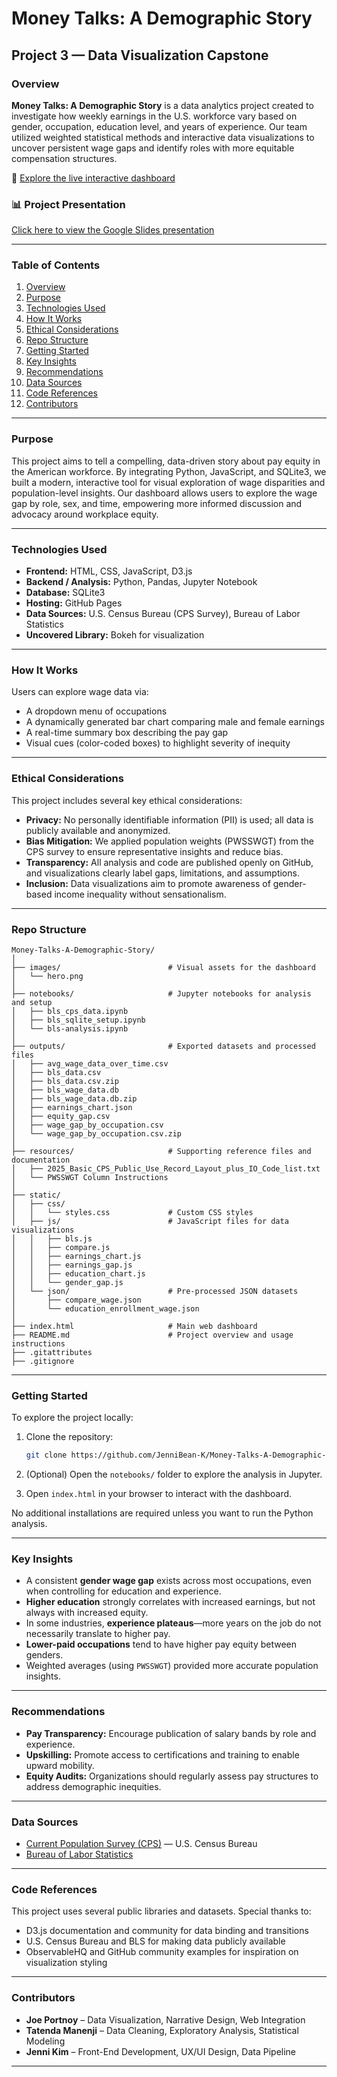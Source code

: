 # Money Talks: A Demographic Story

## Project 3 — Data Visualization Capstone

### Overview

**Money Talks: A Demographic Story** is a data analytics project created to investigate how weekly earnings in the U.S. workforce vary based on gender, occupation, education level, and years of experience. Our team utilized weighted statistical methods and interactive data visualizations to uncover persistent wage gaps and identify roles with more equitable compensation structures.
  
🔗 [Explore the live interactive dashboard](https://incomparable-semolina-1febd4.netlify.app)
### 📊 Project Presentation

   [Click here to view the Google Slides presentation](https://docs.google.com/presentation/d/1K1UFU5ODPQysXAYCYaNPm1TfW2k4wQ68/edit?usp=sharing&ouid=100258271677741519394&rtpof=true&sd=true)


---

### Table of Contents

1. [Overview](#overview)
2. [Purpose](#purpose)
3. [Technologies Used](#technologies-used)
4. [How It Works](#how-it-works)
5. [Ethical Considerations](#ethical-considerations)
6. [Repo Structure](#repo-structure)
7. [Getting Started](#getting-started)
8. [Key Insights](#key-insights)
9. [Recommendations](#recommendations)
10. [Data Sources](#data-sources)
11. [Code References](#code-references)
12. [Contributors](#contributors)

---

### Purpose

This project aims to tell a compelling, data-driven story about pay equity in the American workforce. By integrating Python, JavaScript, and SQLite3, we built a modern, interactive tool for visual exploration of wage disparities and population-level insights. Our dashboard allows users to explore the wage gap by role, sex, and time, empowering more informed discussion and advocacy around workplace equity.

---

### Technologies Used

- **Frontend:** HTML, CSS, JavaScript, D3.js
- **Backend / Analysis:** Python, Pandas, Jupyter Notebook
- **Database:** SQLite3
- **Hosting:** GitHub Pages
- **Data Sources:** U.S. Census Bureau (CPS Survey), Bureau of Labor Statistics
- **Uncovered Library:** Bokeh for visualization

---

### How It Works

Users can explore wage data via:
- A dropdown menu of occupations
- A dynamically generated bar chart comparing male and female earnings
- A real-time summary box describing the pay gap
- Visual cues (color-coded boxes) to highlight severity of inequity

---

### Ethical Considerations

This project includes several key ethical considerations:
- **Privacy:** No personally identifiable information (PII) is used; all data is publicly available and anonymized.
- **Bias Mitigation:** We applied population weights (PWSSWGT) from the CPS survey to ensure representative insights and reduce bias.
- **Transparency:** All analysis and code are published openly on GitHub, and visualizations clearly label gaps, limitations, and assumptions.
- **Inclusion:** Data visualizations aim to promote awareness of gender-based income inequality without sensationalism.

---

### Repo Structure

```
Money-Talks-A-Demographic-Story/
│
├── images/                        # Visual assets for the dashboard
│   └── hero.png
│
├── notebooks/                     # Jupyter notebooks for analysis and setup
│   ├── bls_cps_data.ipynb
│   ├── bls_sqlite_setup.ipynb
│   └── bls-analysis.ipynb
│
├── outputs/                       # Exported datasets and processed files
│   ├── avg_wage_data_over_time.csv
│   ├── bls_data.csv
│   ├── bls_data.csv.zip
│   ├── bls_wage_data.db
│   ├── bls_wage_data.db.zip
│   ├── earnings_chart.json
│   ├── equity_gap.csv
│   ├── wage_gap_by_occupation.csv
│   └── wage_gap_by_occupation.csv.zip
│
├── resources/                     # Supporting reference files and documentation
│   ├── 2025_Basic_CPS_Public_Use_Record_Layout_plus_IO_Code_list.txt
│   └── PWSSWGT Column Instructions
│
├── static/
│   ├── css/
│   │   └── styles.css             # Custom CSS styles
│   ├── js/                        # JavaScript files for data visualizations
│   │   ├── bls.js
│   │   ├── compare.js
│   │   ├── earnings_chart.js
│   │   ├── earnings_gap.js
│   │   ├── education_chart.js
│   │   └── gender_gap.js
│   └── json/                      # Pre-processed JSON datasets
│       ├── compare_wage.json
│       └── education_enrollment_wage.json
│
├── index.html                     # Main web dashboard
├── README.md                      # Project overview and usage instructions
├── .gitattributes
├── .gitignore
```

---

### Getting Started

To explore the project locally:

1. Clone the repository:
   ```bash
   git clone https://github.com/JenniBean-K/Money-Talks-A-Demographic-Story.git
   ```

2. (Optional) Open the `notebooks/` folder to explore the analysis in Jupyter.

3. Open `index.html` in your browser to interact with the dashboard.

No additional installations are required unless you want to run the Python analysis.

---

### Key Insights

- A consistent **gender wage gap** exists across most occupations, even when controlling for education and experience.
- **Higher education** strongly correlates with increased earnings, but not always with increased equity.
- In some industries, **experience plateaus**—more years on the job do not necessarily translate to higher pay.
- **Lower-paid occupations** tend to have higher pay equity between genders.
- Weighted averages (using `PWSSWGT`) provided more accurate population insights.

---

### Recommendations

- **Pay Transparency:** Encourage publication of salary bands by role and experience.
- **Upskilling:** Promote access to certifications and training to enable upward mobility.
- **Equity Audits:** Organizations should regularly assess pay structures to address demographic inequities.

---

### Data Sources

- [Current Population Survey (CPS)](https://www.census.gov/programs-surveys/cps.html) — U.S. Census Bureau
- [Bureau of Labor Statistics](https://www.bls.gov/)

---

### Code References

This project uses several public libraries and datasets. Special thanks to:
- D3.js documentation and community for data binding and transitions
- U.S. Census Bureau and BLS for making data publicly available
- ObservableHQ and GitHub community examples for inspiration on visualization styling

---

### Contributors

- **Joe Portnoy** – Data Visualization, Narrative Design, Web Integration  
- **Tatenda Manenji** – Data Cleaning, Exploratory Analysis, Statistical Modeling  
- **Jenni Kim** – Front-End Development, UX/UI Design, Data Pipeline

---
